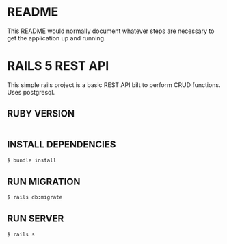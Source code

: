 # README

This README would normally document whatever steps are necessary to get the
application up and running.


# RAILS 5 REST API

This simple rails project is a basic REST API bilt to perform CRUD functions. Uses postgresql.

## RUBY VERSION
```ruby 2.5.1p57
```

## INSTALL DEPENDENCIES
```bash
$ bundle install
```

## RUN MIGRATION
```bash
$ rails db:migrate
```

## RUN SERVER
```bash
$ rails s
